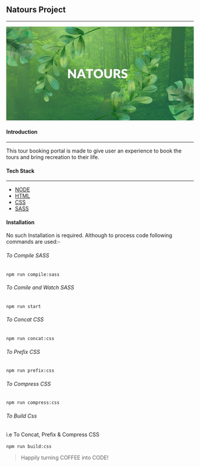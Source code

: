 ## Natours Project

***

<img src="./img/profile.jpg" alt="Project Profile">

#### Introduction

***

This tour booking portal is made to give user an experience to book the tours and bring recreation to their life.

#### Tech Stack

***

- [NODE](https://nodejs.org/en/ "NODE")
- [HTML](https://www.w3schools.com/html/ "HTML")
- [CSS](https://www.w3schools.com/css/ "CSS")
- [SASS](https://sass-lang.com/ "SASS")

#### Installation

No such Installation is required. Although to process code following commands are used:- 

###### To Compile SASS

`npm run compile:sass`

###### To Comile and Watch SASS

`npm run start`

###### To Concat CSS

`npm run concat:css`

###### To Prefix CSS

`npm run prefix:css`

###### To Compress CSS

`npm run compress:css`

###### To Build Css

i.e To Concat, Prefix & Compress CSS

`npm run build:css`

> Happily turning COFFEE into CODE!